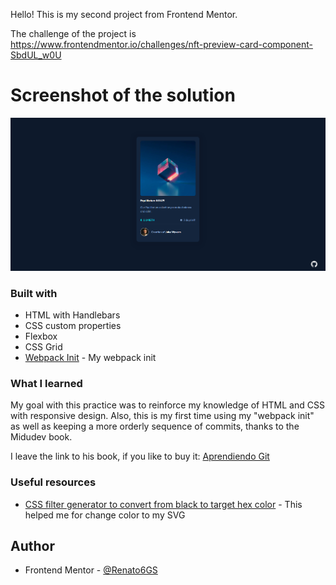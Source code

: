 Hello!
This is my second project from Frontend Mentor.

The challenge of the project is https://www.frontendmentor.io/challenges/nft-preview-card-component-SbdUL_w0U

# Screenshot of the solution

![](./screenshot.png)

### Built with

-  HTML with Handlebars
-  CSS custom properties
-  Flexbox
-  CSS Grid
-  [Webpack Init](https://github.com/Renato6GS/webpack-init) - My webpack init

### What I learned

My goal with this practice was to reinforce my knowledge of HTML and CSS with responsive design. Also, this is my first time using my "webpack init" as well as keeping a more orderly sequence of commits, thanks to the Midudev book.

I leave the link to his book, if you like to buy it:
[Aprendiendo Git](https://leanpub.com/aprendiendo-git)

### Useful resources

-  [CSS filter generator to convert from black to target hex color](https://codepen.io/sosuke/pen/Pjoqqp) - This helped me for change color to my SVG

## Author

-  Frontend Mentor - [@Renato6GS](https://www.frontendmentor.io/profile/Renato6GS)

